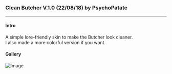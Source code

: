 ### Clean Butcher V.1.0 (22/08/18) by PsychoPatate
---

#### Intro
A simple lore-friendly skin to make the Butcher look cleaner.  
I also made a more colorful version if you want.

#### Gallery
![Image](https://i.imgur.com/80wdKqU.jpg)